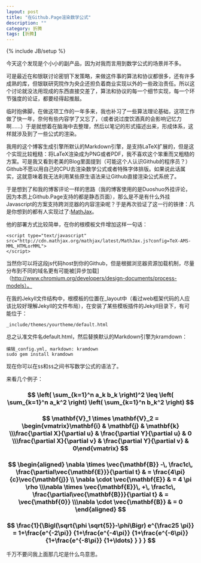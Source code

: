 ```yaml
---
layout: post
title: "在Github.Page渲染数学公式"
description: ""
category: 折腾
tags: [折腾]
---
```

{% include JB/setup %}

今天这个发现是个小小的副产品，因为对我而言用到数学公式的场景并不多。


可是最近在和银联讨论密钥下发策略，来做这件事的算法和协议都很多，还有许多成熟的库，但银联研究院作为央企还担负着商业实现以外的一些政治责任。所以这个讨论就没法用现成的东西直接交差了，算法和协议的每一个细节实现，每一个环节强度的论证，都要经得起推敲。

临时抱佛脚，在做这项工作的一年多来，我也补习了一些算法理论基础，这项工作做了快一年，奈何有些内容学了又忘了，（或者说过度饮酒真的会影响记忆力啊……）于是就想着在脑海中去整理，然后以笔记的形式描述出来，形成体系，这样就涉及到了一些公式的渲染。

我用的这个博客生成引擎所默认的Markdown引擎，是支持LaTeX扩展的，但是这个实现比较粗糙：将LaTeX渲染成为PNG或者PDF，我不喜欢这个笨重而又粗糙的方案。可是我又看到老美的Blog里面提到（可能这个人认识Github的程序员？）Github不愿以用自己的CPU去渲染数学公式或者特殊字体排版。如果说此话属实，这就意味着我无法利用某些原生语法来让Github直接渲染公式系统了。

于是想到了和我的博客评论一样的思路（我的博客使用的是Duoshuo外挂评论，因为本质上Github.Page支持的都是静态页面），那么是不是有什么外挂Javascript的方案支持跨浏览器的内容渲染呢？于是再次验证了这一行的铁律：凡是你想到的都有人实现过了:[MathJax](http://www.mathjax.org/)。


他的部署方式比较简单，在你的根模板文件增加这样一句话：


    <script type="text/javascript"
    src="http://cdn.mathjax.org/mathjax/latest/MathJax.js?config=TeX-AMS-MML_HTMLorMML">
    </script>

当然你可以将这段js代码host到你的Github，但是根据浏览器资源加载机制，尽量分布到不同的域名更有可能被[异步加载]（http://www.chromium.org/developers/design-documents/process-models）。

在我的Jekyll文件结构中，根模板的位置在_layout中（看过web框架代码的人应该比较好理解Jekyll的文件布局），在安装了某些模板插件的Jekyll目录下，有可能位于：


    _include/themes/yourtheme/default.html


总之认准文件名default.html，然后替换默认的Markdown引擎为kramdown：


    编辑_config.yml, markdown: kramdown
    sudo gem install kramdown


现在你可以在`$$`和`$$`之间书写数学公式的语法了。

来看几个例子：

### $$ \left( \sum_{k=1}^n a_k b_k \right)^2 \leq \left( \sum_{k=1}^n a_k^2 \right) \left( \sum_{k=1}^n b_k^2 \right)  $$
                
                       
### $$ \mathbf{V}_1 \times \mathbf{V}_2 =  \begin{vmatrix}\mathbf{i} & \mathbf{j} & \mathbf{k} \\\frac{\partial X}{\partial u} &  \frac{\partial Y}{\partial u} & 0 \\\frac{\partial X}{\partial v} &  \frac{\partial Y}{\partial v} & 0\end{vmatrix} $$            
                
                         
### $$ \begin{aligned} \nabla \times \vec{\mathbf{B}} -\, \frac1c\, \frac{\partial\vec{\mathbf{E}}}{\partial t} & = \frac{4\pi}{c}\vec{\mathbf{j}} \\   \nabla \cdot \vec{\mathbf{E}} & = 4 \pi \rho \\\nabla \times \vec{\mathbf{E}}\, +\, \frac1c\, \frac{\partial\vec{\mathbf{B}}}{\partial t} & = \vec{\mathbf{0}} \\\nabla \cdot \vec{\mathbf{B}} & = 0 \end{aligned} $$            
                
                        
### $$ \frac{1}{\Bigl(\sqrt{\phi \sqrt{5}}-\phi\Bigr) e^{\frac25 \pi}} = 1+\frac{e^{-2\pi}} {1+\frac{e^{-4\pi}} {1+\frac{e^{-6\pi}} {1+\frac{e^{-8\pi}} {1+\ldots} } } } $$             
         
         
千万不要问我上面那几坨是什么鸟意思。
